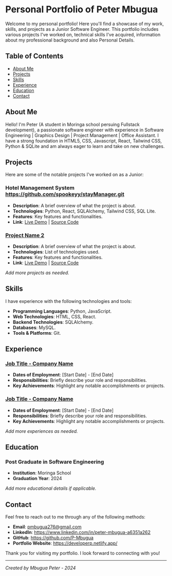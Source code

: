 # Personal Portfolio of Peter Mbugua

Welcome to my personal portfolio! Here you'll find a showcase of my work, skills, and projects as a Junior Software Engineer. This portfolio includes various projects I've worked on, technical skills I've acquired, information about my professional background and also Personal Details.

## Table of Contents

- [About Me](#about-me)
- [Projects](#projects)
- [Skills](#skills)
- [Experience](#experience)
- [Education](#education)
- [Contact](#contact)

## About Me

Hello! I'm Peter (A student in Moringa school persuing Fullstack development), a passionate software engineer with experience in Software Engineering | Graphics Design | Project Management | Office Assistant. I have a strong foundation in HTML5, CSS, Javascript, React, Tailwind CSS, Python & SQLite and am always eager to learn and take on new challenges.

## Projects

Here are some of the notable projects I've worked on as a Junior:

### Hotel Management System https://github.com/spookeyy/stayManager.git
* **Description**: A brief overview of what the project is about.
* **Technologies**: Python, React, SQLAlchemy, Tailwind CSS, SQL Lite.
* **Features**: Key features and functionalities.
* **Link**: [Live Demo](link-to-demo) | [Source Code](link-to-source-code)

### [Project Name 2](link-to-project)
* **Description**: A brief overview of what the project is about.
* **Technologies**: List of technologies used.
* **Features**: Key features and functionalities.
* **Link**: [Live Demo](link-to-demo) | [Source Code](link-to-source-code)

*Add more projects as needed.*

## Skills

I have experience with the following technologies and tools:

- **Programming Languages**: Python, JavaScript.
- **Web Technologies**:  HTML, CSS, React.
- **Backend Technologies**: SQLAlchemy.
- **Databases**: MySQL.
- **Tools & Platforms**:  Git.

## Experience

### [Job Title - Company Name](link-to-company)
* **Dates of Employment**: [Start Date] - [End Date]
* **Responsibilities**: Briefly describe your role and responsibilities.
* **Key Achievements**: Highlight any notable accomplishments or projects.

### [Job Title - Company Name](link-to-company)
* **Dates of Employment**: [Start Date] - [End Date]
* **Responsibilities**: Briefly describe your role and responsibilities.
* **Key Achievements**: Highlight any notable accomplishments or projects.

*Add more experiences as needed.*

## Education

### Post Graduate in Software Engineering
* **Institution**: Moringa School
* **Graduation Year**: 2024

*Add more educational details if applicable.*

## Contact

Feel free to reach out to me through any of the following methods:

- **Email**: pmbugua276@gmail.com
- **LinkedIn**: https://www.linkedin.com/in/peter-mbugua-a6351a262
- **GitHub**: https://github.com/P-Mbugua
- **Portfolio Website**: https://developerp.netlify.app/

Thank you for visiting my portfolio. I look forward to connecting with you!

---

*Created by Mbugua Peter - 2024*

